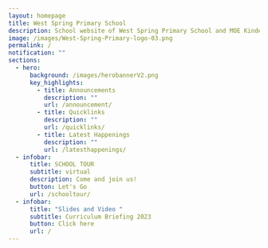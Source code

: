 ```yaml
---
layout: homepage
title: West Spring Primary School
description: School website of West Spring Primary School and MOE Kindergarten @ West Spring
image: /images/West-Spring-Primary-logo-03.png
permalink: /
notification: ""
sections:
  - hero:
      background: /images/herobannerV2.png
      key_highlights:
        - title: Announcements
          description: ""
          url: /announcement/
        - title: Quicklinks
          description: ""
          url: /quicklinks/
        - title: Latest Happenings
          description: ""
          url: /latesthappenings/
  - infobar:
      title: SCHOOL TOUR
      subtitle: virtual
      description: Come and join us!
      button: Let's Go
      url: /schooltour/
  - infobar:
      title: "Slides and Video "
      subtitle: Curriculum Briefing 2023
      button: Click here
      url: /
---
```

